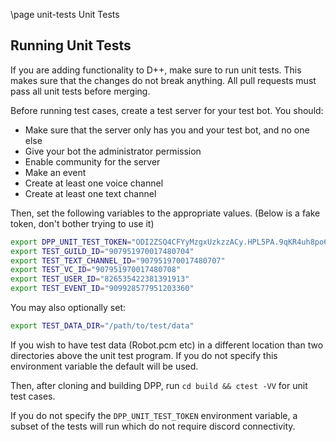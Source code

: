 \page unit-tests Unit Tests

## Running Unit Tests

If you are adding functionality to D++, make sure to run unit tests. This makes sure that the changes do not break anything. All pull requests must pass all unit tests before merging.

Before running test cases, create a test server for your test bot. You should:

* Make sure that the server only has you and your test bot, and no one else
* Give your bot the administrator permission
* Enable community for the server
* Make an event
* Create at least one voice channel
* Create at least one text channel

Then, set the following variables to the appropriate values. (Below is a fake token, don't bother trying to use it)

```bash
export DPP_UNIT_TEST_TOKEN="ODI2ZSQ4CFYyMzgxUzkzzACy.HPL5PA.9qKR4uh8po63-pjYVrPAvQQO4ln"
export TEST_GUILD_ID="907951970017480704"
export TEST_TEXT_CHANNEL_ID="907951970017480707"
export TEST_VC_ID="907951970017480708"
export TEST_USER_ID="826535422381391913"
export TEST_EVENT_ID="909928577951203360"
```

You may also optionally set:
```bash
export TEST_DATA_DIR="/path/to/test/data"
```
If you wish to have test data (Robot.pcm etc) in a different location than two directories above the unit test program. If you do not specify
this environment variable the default will be used.

Then, after cloning and building DPP, run `cd build && ctest -VV` for unit test cases. 

If you do not specify the `DPP_UNIT_TEST_TOKEN` environment variable, a subset of the tests will run which do not require discord connectivity.
